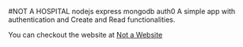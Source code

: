 #NOT A HOSPITAL
nodejs express mongodb auth0
A simple app with authentication and Create and Read functionalities.

You can checkout the website at [Not a Website](https://not-a-hospital.herokuapp.com/)
